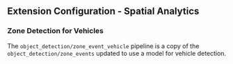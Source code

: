 ## Extension Configuration - Spatial Analytics

### Zone Detection for Vehicles

The `object_detection/zone_event_vehicle` pipeline is a copy of the `object_detection/zone_events` updated to use a model for vehicle detection.

